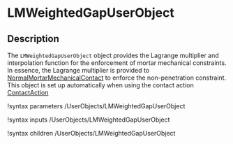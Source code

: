 # LMWeightedGapUserObject

## Description

The `LMWeightedGapUserObject` object provides the Lagrange multiplier and
interpolation function for the enforcement of mortar mechanical constraints.
In essence, the Lagrange multiplier is provided to [NormalMortarMechanicalContact](/NormalMortarMechanicalContact.md) to enforce the non-penetration constraint. This object is set up automatically
when using the contact action [ContactAction](/ContactAction.md)


!syntax parameters /UserObjects/LMWeightedGapUserObject

!syntax inputs /UserObjects/LMWeightedGapUserObject

!syntax children /UserObjects/LMWeightedGapUserObject

